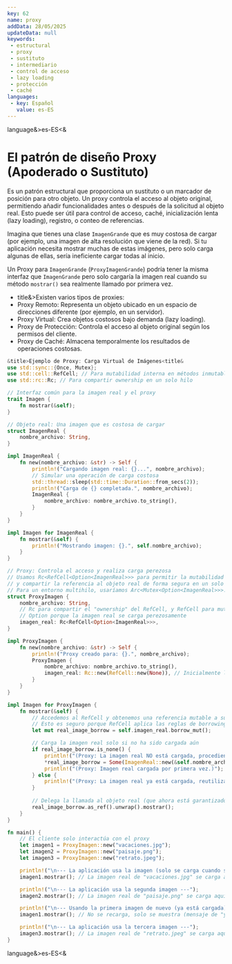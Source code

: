 ```yaml
---
key: 62
name: proxy
addData: 28/05/2025
updateData: null
keywords:
 - estructural
 - proxy
 - sustituto
 - intermediario
 - control de acceso
 - lazy loading
 - protección
 - caché
languages:
 - key: Español
   value: es-ES
---
```

language&>es-ES<&
# El patrón de diseño Proxy (Apoderado o Sustituto)
Es un patrón estructural que proporciona un sustituto o un marcador de posición para otro objeto. Un proxy controla el acceso al objeto original, permitiendo añadir funcionalidades antes o después de la solicitud al objeto real. Esto puede ser útil para control de acceso, caché, inicialización lenta (lazy loading), registro, o conteo de referencias.

Imagina que tienes una clase `ImagenGrande` que es muy costosa de cargar (por ejemplo, una imagen de alta resolución que viene de la red). Si tu aplicación necesita mostrar muchas de estas imágenes, pero solo carga algunas de ellas, sería ineficiente cargar todas al inicio.

Un Proxy para `ImagenGrande` (`ProxyImagenGrande`) podría tener la misma interfaz que `ImagenGrande` pero solo cargaría la imagen real cuando su método `mostrar()` sea realmente llamado por primera vez.

 - title&>Existen varios tipos de proxies:
 - Proxy Remoto: Representa un objeto ubicado en un espacio de direcciones diferente (por ejemplo, en un servidor).
 - Proxy Virtual: Crea objetos costosos bajo demanda (lazy loading).
 - Proxy de Protección: Controla el acceso al objeto original según los permisos del cliente.
 - Proxy de Caché: Almacena temporalmente los resultados de operaciones costosas.

```rust
&title>Ejemplo de Proxy: Carga Virtual de Imágenes<title&
use std::sync::{Once, Mutex};
use std::cell::RefCell; // Para mutabilidad interna en métodos inmutables (&self)
use std::rc::Rc; // Para compartir ownership en un solo hilo

// Interfaz común para la imagen real y el proxy
trait Imagen {
    fn mostrar(&self);
}

// Objeto real: Una imagen que es costosa de cargar
struct ImagenReal {
    nombre_archivo: String,
}

impl ImagenReal {
    fn new(nombre_archivo: &str) -> Self {
        println!("Cargando imagen real: {}...", nombre_archivo);
        // Simular una operación de carga costosa
        std::thread::sleep(std::time::Duration::from_secs(2));
        println!("Carga de {} completada.", nombre_archivo);
        ImagenReal {
            nombre_archivo: nombre_archivo.to_string(),
        }
    }
}

impl Imagen for ImagenReal {
    fn mostrar(&self) {
        println!("Mostrando imagen: {}.", self.nombre_archivo);
    }
}

// Proxy: Controla el acceso y realiza carga perezosa
// Usamos Rc<RefCell<Option<ImagenReal>>> para permitir la mutabilidad interna
// y compartir la referencia al objeto real de forma segura en un solo hilo.
// Para un entorno multihilo, usaríamos Arc<Mutex<Option<ImagenReal>>>.
struct ProxyImagen {
    nombre_archivo: String,
    // Rc para compartir el "ownership" del RefCell, y RefCell para mutabilidad interna
    // Option porque la imagen real se carga perezosamente
    imagen_real: Rc<RefCell<Option<ImagenReal>>>, 
}

impl ProxyImagen {
    fn new(nombre_archivo: &str) -> Self {
        println!("Proxy creado para: {}.", nombre_archivo);
        ProxyImagen {
            nombre_archivo: nombre_archivo.to_string(),
            imagen_real: Rc::new(RefCell::new(None)), // Inicialmente la imagen real no está cargada
        }
    }
}

impl Imagen for ProxyImagen {
    fn mostrar(&self) {
        // Accedemos al RefCell y obtenemos una referencia mutable a su contenido.
        // Esto es seguro porque RefCell aplica las reglas de borrowing en tiempo de ejecución.
        let mut real_image_borrow = self.imagen_real.borrow_mut();

        // Carga la imagen real solo si no ha sido cargada aún
        if real_image_borrow.is_none() {
            println!("(Proxy: La imagen real NO está cargada, procediendo a cargarla...)");
            *real_image_borrow = Some(ImagenReal::new(&self.nombre_archivo));
            println!("(Proxy: Imagen real cargada por primera vez.)");
        } else {
            println!("(Proxy: La imagen real ya está cargada, reutilizando.)");
        }
        
        // Delega la llamada al objeto real (que ahora está garantizado que existe)
        real_image_borrow.as_ref().unwrap().mostrar();
    }
}

fn main() {
    // El cliente solo interactúa con el proxy
    let imagen1 = ProxyImagen::new("vacaciones.jpg");
    let imagen2 = ProxyImagen::new("paisaje.png");
    let imagen3 = ProxyImagen::new("retrato.jpeg");

    println!("\n--- La aplicación usa la imagen (solo se carga cuando se pide) ---");
    imagen1.mostrar(); // La imagen real de "vacaciones.jpg" se carga aquí

    println!("\n--- La aplicación usa la segunda imagen ---");
    imagen2.mostrar(); // La imagen real de "paisaje.png" se carga aquí

    println!("\n--- Usando la primera imagen de nuevo (ya está cargada) ---");
    imagen1.mostrar(); // No se recarga, solo se muestra (mensaje de "ya cargada")

    println!("\n--- La aplicación usa la tercera imagen ---");
    imagen3.mostrar(); // La imagen real de "retrato.jpeg" se carga aquí
}
```

language&>es-ES<&